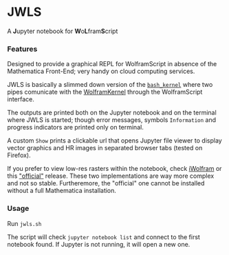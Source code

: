 # JWLS

A **J**upyter notebook for **W**o**L**fram**S**cript

### Features

Designed to provide a graphical REPL for WolframScript in absence of the Mathematica Front-End; very handy on cloud computing services.

JWLS is basically a slimmed down version of the [`bash_kernel`](https://github.com/takluyver/bash_kernel) where two pipes comunicate with the [WolframKernel](https://www.wolfram.com/cdf-player/) through the WolframScript interface. 

The outputs are printed both on the Jupyter notebook and on the terminal where JWLS is started; though error messages, symbols `Information` and progress indicators are printed only on terminal. 

A custom `Show` prints a clickable url that opens Jupyter file viewer to display vector graphics and HR images in separated browser tabs (tested on Firefox).

If you prefer to view low-res rasters within the notebook, check [iWolfram](https://github.com/mmatera/iwolfram) or this ["official"](https://github.com/WolframResearch/WolframLanguageForJupyter) release. These two implementations are way more complex and not so stable. Furtheremore, the "official" one cannot be installed without a full Mathematica installation. 

### Usage

Run `jwls.sh`

The script will check `jupyter notebook list` and connect to the first notebook found. If Jupyter is not running, it will open a new one.
